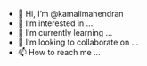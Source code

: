 - 👋 Hi, I’m @kamalimahendran
- 👀 I’m interested in ...
- 🌱 I’m currently learning ...
- 💞️ I’m looking to collaborate on ...
- 📫 How to reach me ...

<!---
kamalimahendran/kamalimahendran is a ✨ special ✨ repository because its `README.md` (this file) appears on your GitHub profile.
You can click the Preview link to take a look at your changes.
--->
